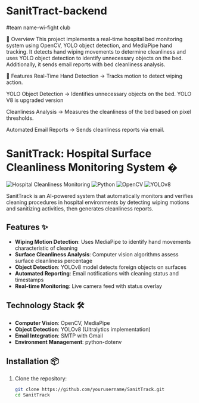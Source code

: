 # SanitTract-backend
#team name-wi-fight club

📌 Overview
This project implements a real-time hospital bed monitoring system using OpenCV, YOLO object detection, and MediaPipe hand tracking. It detects hand wiping movements to determine cleanliness and uses YOLO object detection to identify unnecessary objects on the bed. Additionally, it sends email reports with bed cleanliness analysis.

🚀 Features
Real-Time Hand Detection → Tracks motion to detect wiping action.

YOLO Object Detection → Identifies unnecessary objects on the bed. YOLO V8 is upgraded version

Cleanliness Analysis → Measures the cleanliness of the bed based on pixel thresholds.

Automated Email Reports → Sends cleanliness reports via email.

# SanitTrack: Hospital Surface Cleanliness Monitoring System �

![Hospital Cleanliness Monitoring](https://img.shields.io/badge/Status-Development-yellow) 
![Python](https://img.shields.io/badge/Python-3.8%2B-blue)
![OpenCV](https://img.shields.io/badge/OpenCV-4.5%2B-orange)
![YOLOv8](https://img.shields.io/badge/YOLOv8-Ultralytics-red)

SanitTrack is an AI-powered system that automatically monitors and verifies cleaning procedures in hospital environments by detecting wiping motions and sanitizing activities, then generates cleanliness reports.

## Features ✨

- **Wiping Motion Detection**: Uses MediaPipe to identify hand movements characteristic of cleaning
- **Surface Cleanliness Analysis**: Computer vision algorithms assess surface cleanliness percentage
- **Object Detection**: YOLOv8 model detects foreign objects on surfaces
- **Automated Reporting**: Email notifications with cleaning status and timestamps
- **Real-time Monitoring**: Live camera feed with status overlay

## Technology Stack 🛠️

- **Computer Vision**: OpenCV, MediaPipe
- **Object Detection**: YOLOv8 (Ultralytics implementation)
- **Email Integration**: SMTP with Gmail
- **Environment Management**: python-dotenv

## Installation 📦

1. Clone the repository:
   ```bash
   git clone https://github.com/yourusername/SanitTrack.git
   cd SanitTrack
